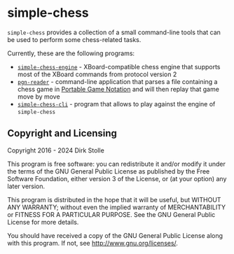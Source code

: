 # simple-chess

`simple-chess` provides a collection of a small command-line tools that can be
used to perform some chess-related tasks.

Currently, these are the following programs:

* [`simple-chess-engine`](./simple-chess-engine/readme.md) - XBoard-compatible
  chess engine that supports most of the XBoard commands from protocol version 2
* [`pgn-reader`](./pgn-reader/readme.md) - command-line application that
  parses a file containing a chess game in [Portable Game Notation](https://en.wikipedia.org/wiki/Portable_Game_Notation)
  and will then replay that game move by move
* [`simple-chess-cli`](./simple-chess-cli/readme.md) - program that allows
  to play against the engine of `simple-chess`

## Copyright and Licensing

Copyright 2016 - 2024  Dirk Stolle

This program is free software: you can redistribute it and/or modify
it under the terms of the GNU General Public License as published by
the Free Software Foundation, either version 3 of the License, or
(at your option) any later version.

This program is distributed in the hope that it will be useful,
but WITHOUT ANY WARRANTY; without even the implied warranty of
MERCHANTABILITY or FITNESS FOR A PARTICULAR PURPOSE.  See the
GNU General Public License for more details.

You should have received a copy of the GNU General Public License
along with this program.  If not, see <http://www.gnu.org/licenses/>.
